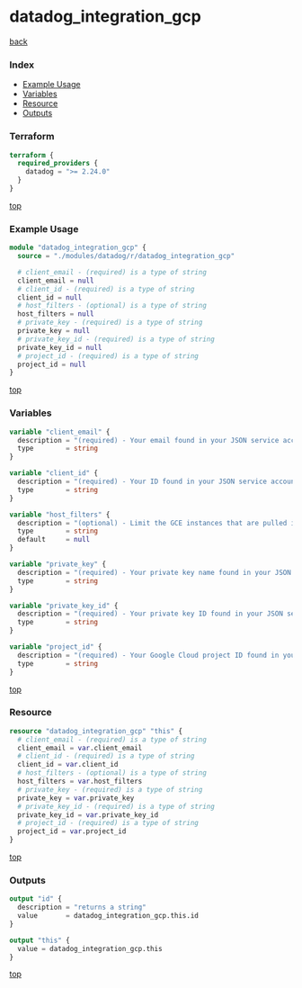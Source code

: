 # datadog_integration_gcp

[back](../datadog.md)

### Index

- [Example Usage](#example-usage)
- [Variables](#variables)
- [Resource](#resource)
- [Outputs](#outputs)

### Terraform

```terraform
terraform {
  required_providers {
    datadog = ">= 2.24.0"
  }
}
```

[top](#index)

### Example Usage

```terraform
module "datadog_integration_gcp" {
  source = "./modules/datadog/r/datadog_integration_gcp"

  # client_email - (required) is a type of string
  client_email = null
  # client_id - (required) is a type of string
  client_id = null
  # host_filters - (optional) is a type of string
  host_filters = null
  # private_key - (required) is a type of string
  private_key = null
  # private_key_id - (required) is a type of string
  private_key_id = null
  # project_id - (required) is a type of string
  project_id = null
}
```

[top](#index)

### Variables

```terraform
variable "client_email" {
  description = "(required) - Your email found in your JSON service account key."
  type        = string
}

variable "client_id" {
  description = "(required) - Your ID found in your JSON service account key."
  type        = string
}

variable "host_filters" {
  description = "(optional) - Limit the GCE instances that are pulled into Datadog by using tags. Only hosts that match one of the defined tags are imported into Datadog."
  type        = string
  default     = null
}

variable "private_key" {
  description = "(required) - Your private key name found in your JSON service account key."
  type        = string
}

variable "private_key_id" {
  description = "(required) - Your private key ID found in your JSON service account key."
  type        = string
}

variable "project_id" {
  description = "(required) - Your Google Cloud project ID found in your JSON service account key."
  type        = string
}
```

[top](#index)

### Resource

```terraform
resource "datadog_integration_gcp" "this" {
  # client_email - (required) is a type of string
  client_email = var.client_email
  # client_id - (required) is a type of string
  client_id = var.client_id
  # host_filters - (optional) is a type of string
  host_filters = var.host_filters
  # private_key - (required) is a type of string
  private_key = var.private_key
  # private_key_id - (required) is a type of string
  private_key_id = var.private_key_id
  # project_id - (required) is a type of string
  project_id = var.project_id
}
```

[top](#index)

### Outputs

```terraform
output "id" {
  description = "returns a string"
  value       = datadog_integration_gcp.this.id
}

output "this" {
  value = datadog_integration_gcp.this
}
```

[top](#index)
